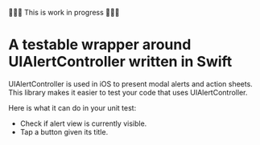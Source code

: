 🚧🚧🚧 This is work in progress 🚧🚧🚧

# A testable wrapper around UIAlertController written in Swift

UIAlertController is used in iOS to present modal alerts and action sheets. This library makes it easier to test your code that uses UIAlertController.

Here is what it can do in your unit test:

* Check if alert view is currently visible.
* Tap a button given its title.


